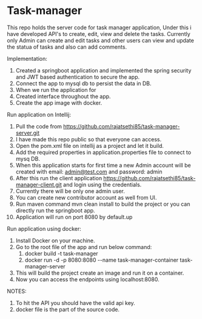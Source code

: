 # Task-manager
This repo holds the server code for task manager application, Under this i have developed API's to create, edit, view and delete the tasks. Currently only Admin can create and edit tasks and other users can view and update the statua of tasks and also can add comments.

Implementation:
1. Created a springboot application and implemented the spring security and JWT based authentication to secure the app.
2. Connect the app to mysql db to persist the data in DB.
3. When we run the application for 
4. Created interface throughout the app.
5. Create the app image with docker.

Run application on Intellij:
1. Pull the code from https://github.com/rajatsethi85/task-manager-server.git
2. I have made this repo public so that everyone can access.
3. Open the pom.xml file on intellij as a project and let it build.
4. Add the required properties in application.properties file to connect to mysq DB.
5. When this application starts for first time a new Admin account will be created with email: admin@test.com and password: admin
6. After this run the client application https://github.com/rajatsethi85/task-manager-client.git and login using the credentials.
7. Currently there will be only one admin user.
8. You can create new contributor account as well from UI.
9. Run maven command mvn clean install to build the project or you can directly run the springboot app.
10. Application will run on port 8080 by default.up

Run application using docker:
1. Install Docker on your machine.
2. Go to the root file of the app and run below command:
    1. docker build -t task-manager
    2. docker run -d -p 8080:8080 --name task-manager-container task-manager-server
3. This will build the project create an image and run it on a container.
4. Now you can access the endpoints using localhost:8080.

NOTES:
1. To hit the API you should have the valid api key.
2. docker file is the part of the source code.


